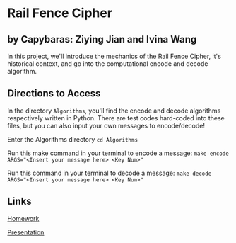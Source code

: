 # Rail Fence Cipher
## by Capybaras: Ziying Jian and Ivina Wang
In this project, we'll introduce the mechanics of the Rail Fence Cipher, it's historical context, and go into the computational encode and decode algorithm. 

## Directions to Access
In the directory ```Algorithms```, you'll find the encode and decode algorithms respectively written in Python. There are test codes hard-coded into these files, but you can also input your own messages to encode/decode!

Enter the Algorithms directory
```cd Algorithms```

Run this make command in your terminal to encode a message:
```make encode ARGS="<Insert your message here> <Key Num>"```

Run this command in your terminal to decode a message:
```make decode ARGS="<Insert your message here> <Key Num>"```


## Links
[Homework](https://github.com/Stuycs-K/final-project-3-jianz-wangi/blob/main/HOMEWORK.md)

[Presentation](https://github.com/Stuycs-K/final-project-3-jianz-wangi/blob/main/PRESENTATION.md)
